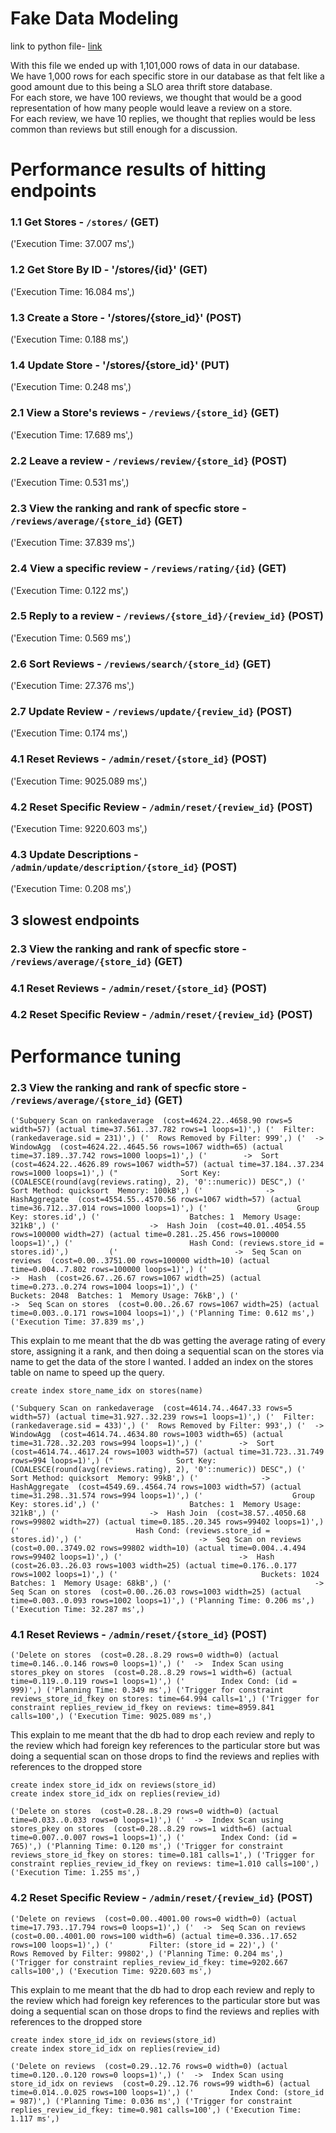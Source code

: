 # Fake Data Modeling
link to python file- [link](https://github.com/jinwu23/SLO_Thrift/blob/main/src/populate_posts.py)  

With this file we ended up with 1,101,000 rows of data in our database.  
We have 1,000 rows for each specific store in our database as that felt like a good amount due to this being a SLO area thrift store database.  
For each store, we have 100 reviews, we thought that would be a good representation of how many people would leave a review on a store.  
For each review, we have 10 replies, we thought that replies would be less common than reviews but still enough for a discussion.  

# Performance results of hitting endpoints
### 1.1 Get Stores - `/stores/` (GET)  
('Execution Time: 37.007 ms',)  
### 1.2 Get Store By ID - '/stores/{id}' (GET)  
('Execution Time: 16.084 ms',)  
### 1.3 Create a Store - '/stores/{store_id}' (POST)  
('Execution Time: 0.188 ms',)
### 1.4 Update Store - '/stores/{store_id}' (PUT)
('Execution Time: 0.248 ms',)
### 2.1 View a Store's reviews - `/reviews/{store_id}` (GET)
('Execution Time: 17.689 ms',)
### 2.2 Leave a review - `/reviews/review/{store_id}` (POST)
('Execution Time: 0.531 ms',)
### 2.3 View the ranking and rank of specfic store - `/reviews/average/{store_id}` (GET)
('Execution Time: 37.839 ms',)
### 2.4 View a specific review - `/reviews/rating/{id}` (GET)
('Execution Time: 0.122 ms',)
### 2.5 Reply to a review - `/reviews/{store_id}/{review_id}` (POST)
('Execution Time: 0.569 ms',)
### 2.6 Sort Reviews - `/reviews/search/{store_id}` (GET)
('Execution Time: 27.376 ms',)
### 2.7 Update Review - `/reviews/update/{review_id}` (POST)
('Execution Time: 0.174 ms',)
### 4.1 Reset Reviews - `/admin/reset/{store_id}` (POST)
('Execution Time: 9025.089 ms',)
### 4.2 Reset Specific Review - `/admin/reset/{review_id}` (POST)
('Execution Time: 9220.603 ms',)
### 4.3 Update Descriptions - `/admin/update/description/{store_id}` (POST)
('Execution Time: 0.208 ms',)

## 3 slowest endpoints
### 2.3 View the ranking and rank of specfic store - `/reviews/average/{store_id}` (GET)
### 4.1 Reset Reviews - `/admin/reset/{store_id}` (POST)
### 4.2 Reset Specific Review - `/admin/reset/{review_id}` (POST)

# Performance tuning
### 2.3 View the ranking and rank of specfic store - `/reviews/average/{store_id}` (GET)
`('Subquery Scan on rankedaverage  (cost=4624.22..4658.90 rows=5 width=57) (actual time=37.561..37.782 rows=1 loops=1)',)
('  Filter: (rankedaverage.sid = 231)',)
('  Rows Removed by Filter: 999',)
('  ->  WindowAgg  (cost=4624.22..4645.56 rows=1067 width=65) (actual time=37.189..37.742 rows=1000 loops=1)',)
('        ->  Sort  (cost=4624.22..4626.89 rows=1067 width=57) (actual time=37.184..37.234 rows=1000 loops=1)',)
("              Sort Key: (COALESCE(round(avg(reviews.rating), 2), '0'::numeric)) DESC",)
('              Sort Method: quicksort  Memory: 100kB',)
('              ->  HashAggregate  (cost=4554.55..4570.56 rows=1067 width=57) (actual time=36.712..37.014 rows=1000 loops=1)',)
('                    Group Key: stores.id',)
('                    Batches: 1  Memory Usage: 321kB',)
('                    ->  Hash Join  (cost=40.01..4054.55 rows=100000 width=27) (actual time=0.281..25.456 rows=100000 loops=1)',)
('                          Hash Cond: (reviews.store_id = stores.id)',)        
('                          ->  Seq Scan on reviews  (cost=0.00..3751.00 rows=100000 width=10) (actual time=0.004..7.802 rows=100000 loops=1)',)
('                          ->  Hash  (cost=26.67..26.67 rows=1067 width=25) (actual time=0.273..0.274 rows=1004 loops=1)',)
('                                Buckets: 2048  Batches: 1  Memory Usage: 76kB',)
('                                ->  Seq Scan on stores  (cost=0.00..26.67 rows=1067 width=25) (actual time=0.003..0.171 rows=1004 loops=1)',)
('Planning Time: 0.612 ms',)
('Execution Time: 37.839 ms',)`  

This explain to me meant that the db was getting the average rating of every store, assigning it a rank, and then doing a sequential scan on the stores via name to get the data of the store I wanted. I added an index on the stores table on name to speed up the query.
    
    create index store_name_idx on stores(name)  
    
`('Subquery Scan on rankedaverage  (cost=4614.74..4647.33 rows=5 width=57) (actual time=31.927..32.239 rows=1 loops=1)',)
('  Filter: (rankedaverage.sid = 433)',)
('  Rows Removed by Filter: 993',)
('  ->  WindowAgg  (cost=4614.74..4634.80 rows=1003 width=65) (actual time=31.728..32.203 rows=994 loops=1)',)
('        ->  Sort  (cost=4614.74..4617.24 rows=1003 width=57) (actual time=31.723..31.749 rows=994 loops=1)',)
("              Sort Key: (COALESCE(round(avg(reviews.rating), 2), '0'::numeric)) DESC",)
('              Sort Method: quicksort  Memory: 99kB',)
('              ->  HashAggregate  (cost=4549.69..4564.74 rows=1003 width=57) (actual time=31.298..31.574 rows=994 loops=1)',)
('                    Group Key: stores.id',)
('                    Batches: 1  Memory Usage: 321kB',)
('                    ->  Hash Join  (cost=38.57..4050.68 rows=99802 width=27) (actual time=0.185..20.345 rows=99402 loops=1)',)
('                          Hash Cond: (reviews.store_id = stores.id)',)
('                          ->  Seq Scan on reviews  (cost=0.00..3749.02 rows=99802 width=10) (actual time=0.004..4.494 rows=99402 loops=1)',)
('                          ->  Hash  (cost=26.03..26.03 rows=1003 width=25) (actual time=0.176..0.177 rows=1002 loops=1)',)
('                                Buckets: 1024  Batches: 1  Memory Usage: 68kB',)
('                                ->  Seq Scan on stores  (cost=0.00..26.03 rows=1003 width=25) (actual time=0.003..0.093 rows=1002 loops=1)',)
('Planning Time: 0.206 ms',)
('Execution Time: 32.287 ms',)`

### 4.1 Reset Reviews - `/admin/reset/{store_id}` (POST)
`('Delete on stores  (cost=0.28..8.29 rows=0 width=0) (actual time=0.146..0.146 rows=0 loops=1)',)
('  ->  Index Scan using stores_pkey on stores  (cost=0.28..8.29 rows=1 width=6) (actual time=0.119..0.119 rows=1 loops=1)',)
('        Index Cond: (id = 999)',)
('Planning Time: 0.349 ms',)
('Trigger for constraint reviews_store_id_fkey on stores: time=64.994 calls=1',)
('Trigger for constraint replies_review_id_fkey on reviews: time=8959.841 calls=100',)
('Execution Time: 9025.089 ms',)`  

This explain to me meant that the db had to drop each review and reply to the review which had foreign key references to the particular store but was doing a sequential scan on those drops to find the reviews and replies with references to the dropped store
    
    create index store_id_idx on reviews(store_id)  
    create index store_id_idx on replies(review_id)  

`('Delete on stores  (cost=0.28..8.29 rows=0 width=0) (actual time=0.033..0.033 rows=0 loops=1)',)
('  ->  Index Scan using stores_pkey on stores  (cost=0.28..8.29 rows=1 width=6) (actual time=0.007..0.007 rows=1 loops=1)',)
('        Index Cond: (id = 765)',)
('Planning Time: 0.120 ms',)
('Trigger for constraint reviews_store_id_fkey on stores: time=0.181 calls=1',)
('Trigger for constraint replies_review_id_fkey on reviews: time=1.010 calls=100',)
('Execution Time: 1.255 ms',)`

### 4.2 Reset Specific Review - `/admin/reset/{review_id}` (POST)
`('Delete on reviews  (cost=0.00..4001.00 rows=0 width=0) (actual time=17.793..17.794 rows=0 loops=1)',)
('  ->  Seq Scan on reviews  (cost=0.00..4001.00 rows=100 width=6) (actual time=0.336..17.652 rows=100 loops=1)',)
('        Filter: (store_id = 22)',)
('        Rows Removed by Filter: 99802',)
('Planning Time: 0.204 ms',)
('Trigger for constraint replies_review_id_fkey: time=9202.667 calls=100',)
('Execution Time: 9220.603 ms',)`  

This explain to me meant that the db had to drop each review and reply to the review which had foreign key references to the particular store but was doing a sequential scan on those drops to find the reviews and replies with references to the dropped store
    
    create index store_id_idx on reviews(store_id)  
    create index store_id_idx on replies(review_id)  

`('Delete on reviews  (cost=0.29..12.76 rows=0 width=0) (actual time=0.120..0.120 rows=0 loops=1)',)
('  ->  Index Scan using store_id_idx on reviews  (cost=0.29..12.76 rows=99 width=6) (actual time=0.014..0.025 rows=100 loops=1)',)
('        Index Cond: (store_id = 987)',)
('Planning Time: 0.036 ms',)
('Trigger for constraint replies_review_id_fkey: time=0.981 calls=100',)
('Execution Time: 1.117 ms',)`
